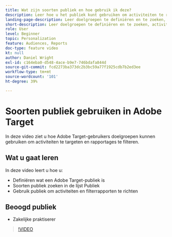 ```yaml
---
title: Wat zijn soorten publiek en hoe gebruik ik deze?
description: Leer hoe u het publiek kunt gebruiken om activiteiten te richten en rapporten te filteren.
landing-page-description: Leer doelgroepen te definiëren en te zoeken, activiteiten te targeten en rapportages te filteren.
short-description: Leer doelgroepen te definiëren en te zoeken, activiteiten te targeten en rapportages te filteren.
role: User
level: Beginner
topic: Personalization
feature: Audiences, Reports
doc-type: feature video
kt: null
author: Daniel Wright
exl-id: c164eba0-d548-4ace-b9e7-746bdafa844d
source-git-commit: fcd2273ba373dc2b3bc59a77f1925cdb7b2ed3ee
workflow-type: tm+mt
source-wordcount: '101'
ht-degree: 39%

---
```


# Soorten publiek gebruiken in Adobe Target

In deze video ziet u hoe Adobe Target-gebruikers doelgroepen kunnen gebruiken om activiteiten te targeten en rapportages te filteren.

## Wat u gaat leren

In deze video leert u hoe u:

* Definiëren wat een Adobe Target-publiek is
* Soorten publiek zoeken in de lijst Publiek
* Gebruik publiek om activiteiten en filterrapporten te richten

## Beoogd publiek

* Zakelijke praktiserer

>[!VIDEO](https://video.tv.adobe.com/v/17398/?quality=12)
